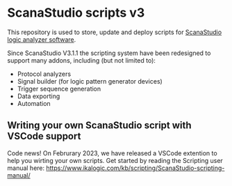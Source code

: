 # ScanaStudio scripts v3
This repository is used to store, update and deploy scripts for [ScanaStudio logic analyzer software](https://www.ikalogic.com/pages/scanastudio-logic-analyzer-software). 

Since ScanaStudio V3.1.1 the scripting system have been redesigned to support many addons, including (but not limited to):
* Protocol analyzers
* Signal builder (for logic pattern generator devices)
* Trigger sequence generation
* Data exporting
* Automation


## Writing your own ScanaStudio script with VSCode support
Code news! On Februrary 2023, we have released a VSCode extention to help you wirting your own scripts. Get started by reading the Scripting user manual here: https://www.ikalogic.com/kb/scripting/ScanaStudio-scripting-manual/

